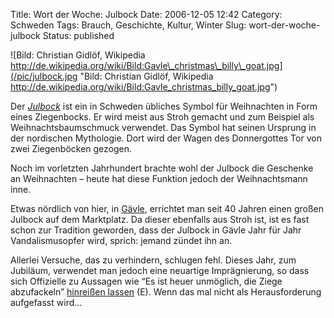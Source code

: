 Title: Wort der Woche: Julbock
Date: 2006-12-05 12:42
Category: Schweden
Tags: Brauch, Geschichte, Kultur, Winter
Slug: wort-der-woche-julbock
Status: published

![Bild: Christian Gidlöf, Wikipedia
http://de.wikipedia.org/wiki/Bild:Gavle\_christmas\_billy\_goat.jpg](/pic/julbock.jpg "Bild: Christian Gidlöf, Wikipedia http://de.wikipedia.org/wiki/Bild:Gavle_christmas_billy_goat.jpg")

Der [*Julbock*](http://de.wikipedia.org/wiki/Julbock) ist ein in
Schweden übliches Symbol für Weihnachten in Form eines Ziegenbocks. Er
wird meist aus Stroh gemacht und zum Beispiel als Weihnachtsbaumschmuck
verwendet. Das Symbol hat seinen Ursprung in der nordischen Mythologie.
Dort wird der Wagen des Donnergottes Tor von zwei Ziegenböcken gezogen.

Noch im vorletzten Jahrhundert brachte wohl der Julbock die Geschenke an
Weihnachten – heute hat diese Funktion jedoch der Weihnachtsmann inne.

Etwas nördlich von hier, in
[Gävle](http://de.wikipedia.org/wiki/G%C3%A4vle), errichtet man seit 40
Jahren einen großen Julbock auf dem Marktplatz. Da dieser ebenfalls aus
Stroh ist, ist es fast schon zur Tradition geworden, dass der Julbock in
Gävle Jahr für Jahr Vandalismusopfer wird, sprich: jemand zündet ihn an.

Allerlei Versuche, das zu verhindern, schlugen fehl. Dieses Jahr, zum
Jubiläum, verwendet man jedoch eine neuartige Imprägnierung, so dass
sich Offizielle zu Aussagen wie “Es ist heuer unmöglich, die Ziege
abzufackeln” [hinreißen lassen](http://www.thelocal.se/5694/20061204/)
(E). Wenn das mal nicht als Herausforderung aufgefasst wird…

